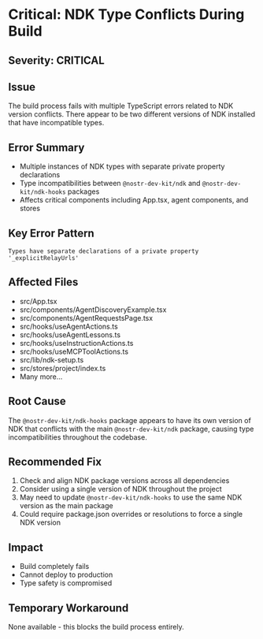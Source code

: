 # Critical: NDK Type Conflicts During Build

## Severity: CRITICAL

## Issue
The build process fails with multiple TypeScript errors related to NDK version conflicts. There appear to be two different versions of NDK installed that have incompatible types.

## Error Summary
- Multiple instances of NDK types with separate private property declarations
- Type incompatibilities between `@nostr-dev-kit/ndk` and `@nostr-dev-kit/ndk-hooks` packages
- Affects critical components including App.tsx, agent components, and stores

## Key Error Pattern
```
Types have separate declarations of a private property '_explicitRelayUrls'
```

## Affected Files
- src/App.tsx
- src/components/AgentDiscoveryExample.tsx
- src/components/AgentRequestsPage.tsx
- src/hooks/useAgentActions.ts
- src/hooks/useAgentLessons.ts
- src/hooks/useInstructionActions.ts
- src/hooks/useMCPToolActions.ts
- src/lib/ndk-setup.ts
- src/stores/project/index.ts
- Many more...

## Root Cause
The `@nostr-dev-kit/ndk-hooks` package appears to have its own version of NDK that conflicts with the main `@nostr-dev-kit/ndk` package, causing type incompatibilities throughout the codebase.

## Recommended Fix
1. Check and align NDK package versions across all dependencies
2. Consider using a single version of NDK throughout the project
3. May need to update `@nostr-dev-kit/ndk-hooks` to use the same NDK version as the main package
4. Could require package.json overrides or resolutions to force a single NDK version

## Impact
- Build completely fails
- Cannot deploy to production
- Type safety is compromised

## Temporary Workaround
None available - this blocks the build process entirely.